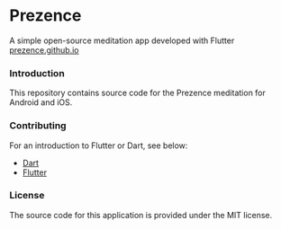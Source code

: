 # Prezence

A simple open-source meditation app developed with Flutter 
[prezence.github.io](https://prezence.github.io)

### Introduction

This repository contains source code for the Prezence meditation for Android and iOS. 

### Contributing

For an introduction to Flutter or Dart, see below:
* [Dart](https://dartlang.org)
* [Flutter](https://flutter.io)


### License
The source code for this application is provided under the MIT license. 